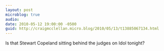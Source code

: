 ```yaml
---
layout: post
microblog: true
audio: 
date: 2010-05-12 19:00:00 -0500
guid: http://craigmcclellan.micro.blog/2010/05/13/t13885067134.html
---
```

Is that Stewart Copeland sitting behind the judges on Idol tonight?
